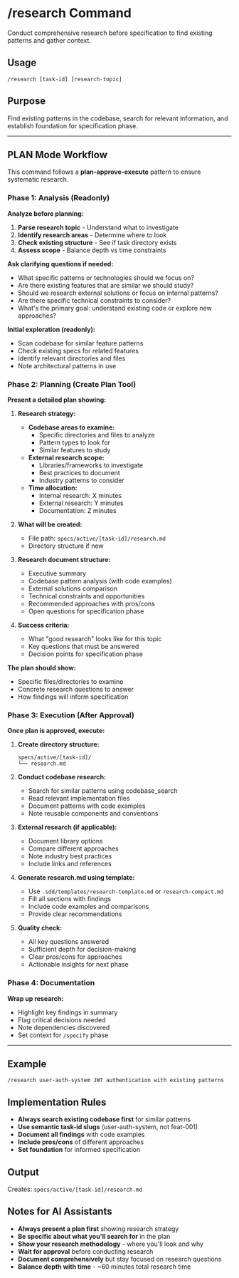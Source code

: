 # /research Command

Conduct comprehensive research before specification to find existing patterns and gather context.

## Usage
```
/research [task-id] [research-topic]
```

## Purpose
Find existing patterns in the codebase, search for relevant information, and establish foundation for specification phase.

---

## PLAN Mode Workflow

This command follows a **plan-approve-execute** pattern to ensure systematic research.

### Phase 1: Analysis (Readonly)

**Analyze before planning:**
1. **Parse research topic** - Understand what to investigate
2. **Identify research areas** - Determine where to look
3. **Check existing structure** - See if task directory exists
4. **Assess scope** - Balance depth vs time constraints

**Ask clarifying questions if needed:**
- What specific patterns or technologies should we focus on?
- Are there existing features that are similar we should study?
- Should we research external solutions or focus on internal patterns?
- Are there specific technical constraints to consider?
- What's the primary goal: understand existing code or explore new approaches?

**Initial exploration (readonly):**
- Scan codebase for similar feature patterns
- Check existing specs for related features
- Identify relevant directories and files
- Note architectural patterns in use

### Phase 2: Planning (Create Plan Tool)

**Present a detailed plan showing:**

1. **Research strategy:**
   - **Codebase areas to examine:**
     - Specific directories and files to analyze
     - Pattern types to look for
     - Similar features to study
   - **External research scope:**
     - Libraries/frameworks to investigate
     - Best practices to document
     - Industry patterns to consider
   - **Time allocation:**
     - Internal research: X minutes
     - External research: Y minutes
     - Documentation: Z minutes

2. **What will be created:**
   - File path: `specs/active/[task-id]/research.md`
   - Directory structure if new

3. **Research document structure:**
   - Executive summary
   - Codebase pattern analysis (with code examples)
   - External solutions comparison
   - Technical constraints and opportunities
   - Recommended approaches with pros/cons
   - Open questions for specification phase

4. **Success criteria:**
   - What "good research" looks like for this topic
   - Key questions that must be answered
   - Decision points for specification phase

**The plan should show:**
- Specific files/directories to examine
- Concrete research questions to answer
- How findings will inform specification

### Phase 3: Execution (After Approval)

**Once plan is approved, execute:**

1. **Create directory structure:**
   ```
   specs/active/[task-id]/
   └── research.md
   ```

2. **Conduct codebase research:**
   - Search for similar patterns using codebase_search
   - Read relevant implementation files
   - Document patterns with code examples
   - Note reusable components and conventions

3. **External research (if applicable):**
   - Document library options
   - Compare different approaches
   - Note industry best practices
   - Include links and references

4. **Generate research.md using template:**
   - Use `.sdd/templates/research-template.md` or `research-compact.md`
   - Fill all sections with findings
   - Include code examples and comparisons
   - Provide clear recommendations

5. **Quality check:**
   - All key questions answered
   - Sufficient depth for decision-making
   - Clear pros/cons for approaches
   - Actionable insights for next phase

### Phase 4: Documentation

**Wrap up research:**
- Highlight key findings in summary
- Flag critical decisions needed
- Note dependencies discovered
- Set context for `/specify` phase

---

## Example
```
/research user-auth-system JWT authentication with existing patterns
```

## Implementation Rules
- **Always search existing codebase first** for similar patterns
- **Use semantic task-id slugs** (user-auth-system, not feat-001)
- **Document all findings** with code examples
- **Include pros/cons** of different approaches
- **Set foundation** for informed specification

## Output
Creates: `specs/active/[task-id]/research.md`

## Notes for AI Assistants

- **Always present a plan first** showing research strategy
- **Be specific about what you'll search for** in the plan
- **Show your research methodology** - where you'll look and why
- **Wait for approval** before conducting research
- **Document comprehensively** but stay focused on research questions
- **Balance depth with time** - ~60 minutes total research time
